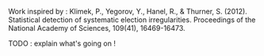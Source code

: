Work inspired by :
Klimek, P., Yegorov, Y., Hanel, R., & Thurner, S. (2012). Statistical detection of systematic election irregularities. Proceedings of the National Academy of Sciences, 109(41), 16469-16473.

TODO : explain what's going on !
